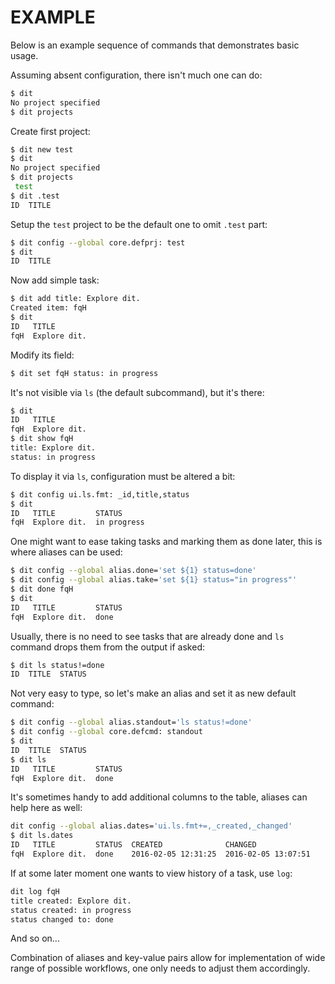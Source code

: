 EXAMPLE
=======

Below is an example sequence of commands that demonstrates basic usage.

Assuming absent configuration, there isn't much one can do:

```bash
$ dit
No project specified
$ dit projects
```

Create first project:

```bash
$ dit new test
$ dit
No project specified
$ dit projects
 test
$ dit .test
ID  TITLE
```

Setup the `test` project to be the default one to omit `.test` part:

```bash
$ dit config --global core.defprj: test
$ dit
ID  TITLE
```

Now add simple task:

```bash
$ dit add title: Explore dit.
Created item: fqH
$ dit
ID   TITLE
fqH  Explore dit.
```

Modify its field:

```bash
$ dit set fqH status: in progress
```

It's not visible via `ls` (the default subcommand), but it's there:

```bash
$ dit
ID   TITLE
fqH  Explore dit.
$ dit show fqH
title: Explore dit.
status: in progress
```

To display it via `ls`, configuration must be altered a bit:

```bash
$ dit config ui.ls.fmt: _id,title,status
$ dit
ID   TITLE         STATUS
fqH  Explore dit.  in progress
```

One might want to ease taking tasks and marking them as done later, this is
where aliases can be used:

```bash
$ dit config --global alias.done='set ${1} status=done'
$ dit config --global alias.take='set ${1} status="in progress"'
$ dit done fqH
$ dit
ID   TITLE         STATUS
fqH  Explore dit.  done
```

Usually, there is no need to see tasks that are already done and `ls` command
drops them from the output if asked:

```bash
$ dit ls status!=done
ID  TITLE  STATUS
```

Not very easy to type, so let's make an alias and set it as new default command:

```bash
$ dit config --global alias.standout='ls status!=done'
$ dit config --global core.defcmd: standout
$ dit
ID  TITLE  STATUS
$ dit ls
ID   TITLE         STATUS
fqH  Explore dit.  done
```

It's sometimes handy to add additional columns to the table, aliases can help
here as well:

```bash
dit config --global alias.dates='ui.ls.fmt+=,_created,_changed'
$ dit ls.dates
ID   TITLE         STATUS  CREATED              CHANGED
fqH  Explore dit.  done    2016-02-05 12:31:25  2016-02-05 13:07:51
```

If at some later moment one wants to view history of a task, use `log`:

```bash
dit log fqH
title created: Explore dit.
status created: in progress
status changed to: done
```

And so on...

Combination of aliases and key-value pairs allow for implementation of wide
range of possible workflows, one only needs to adjust them accordingly.
